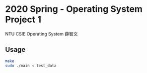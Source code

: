 # 2020 Spring - Operating System Project 1
NTU CSIE Operating System 薛智文

## Usage

```sh
make
sudo ./main < test_data
```
